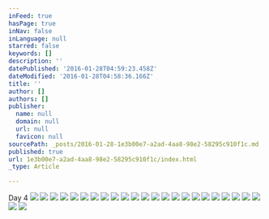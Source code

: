 ```yaml
---
inFeed: true
hasPage: true
inNav: false
inLanguage: null
starred: false
keywords: []
description: ''
datePublished: '2016-01-28T04:59:23.458Z'
dateModified: '2016-01-28T04:58:36.166Z'
title: ''
author: []
authors: []
publisher:
  name: null
  domain: null
  url: null
  favicon: null
sourcePath: _posts/2016-01-28-1e3b00e7-a2ad-4aa8-98e2-58295c910f1c.md
published: true
url: 1e3b00e7-a2ad-4aa8-98e2-58295c910f1c/index.html
_type: Article

---
```

Day 4
![](https://the-grid-user-content.s3-us-west-2.amazonaws.com/edc4d772-1434-4b5a-9ba3-308ba97c6921.jpg)
![](https://the-grid-user-content.s3-us-west-2.amazonaws.com/495d0690-5c4e-4fee-8383-481f4c913cfe.jpg)
![](https://the-grid-user-content.s3-us-west-2.amazonaws.com/7bbb318c-c363-485a-b53f-a2e577337bee.jpg)
![](https://the-grid-user-content.s3-us-west-2.amazonaws.com/15f34f34-c73a-406b-9ee1-34dd438fcf6a.JPG)
![](https://the-grid-user-content.s3-us-west-2.amazonaws.com/70c3cd55-0325-40a8-ad8a-5a5932769153.JPG)
![](https://the-grid-user-content.s3-us-west-2.amazonaws.com/bc990818-f536-435e-aa07-9e1eb38d3044.jpg)
![](https://the-grid-user-content.s3-us-west-2.amazonaws.com/9535b2b1-aa4d-4857-a527-6e0b0058e2e3.jpg)
![](https://the-grid-user-content.s3-us-west-2.amazonaws.com/63773bcc-4df3-429b-965e-291c60a150b0.gif)
![](https://the-grid-user-content.s3-us-west-2.amazonaws.com/ba7be368-7de1-45c0-9de1-a1647e2a0312.jpg)
![](https://the-grid-user-content.s3-us-west-2.amazonaws.com/46b48beb-5856-4e90-9a8a-77db012a5228.jpg)
![](https://the-grid-user-content.s3-us-west-2.amazonaws.com/0862962f-1223-4043-b59b-c0ecc647febe.jpg)
![](https://the-grid-user-content.s3-us-west-2.amazonaws.com/4fc486e6-910d-4967-9715-68bb4366c810.jpg)
![](https://the-grid-user-content.s3-us-west-2.amazonaws.com/3a30da60-2800-4e51-ad3a-8db625af0b6b.jpg)
![](https://the-grid-user-content.s3-us-west-2.amazonaws.com/edbf1500-1abe-4fdc-a1b9-b40a59e41b2c.JPG)
![](https://the-grid-user-content.s3-us-west-2.amazonaws.com/51ed0af4-efcf-412a-8b18-afa92dac59b6.JPG)
![](https://the-grid-user-content.s3-us-west-2.amazonaws.com/2a30e1dc-ca14-48da-aca7-8982a4dcbe48.JPG)
![](https://the-grid-user-content.s3-us-west-2.amazonaws.com/f7447f04-758b-40ed-9fca-16779a4eca82.jpg)
![](https://the-grid-user-content.s3-us-west-2.amazonaws.com/502bdfcb-391d-4193-806b-be3b3b57bb09.JPG)
![](https://the-grid-user-content.s3-us-west-2.amazonaws.com/20785060-1334-459f-8696-9ee0b9ab4f59.jpg)
![](https://the-grid-user-content.s3-us-west-2.amazonaws.com/cbd103f8-6021-493c-a9b1-2cf94cc7af61.jpg)
![](https://the-grid-user-content.s3-us-west-2.amazonaws.com/abc8c393-f3ed-45b0-b7a9-80eacb3d201c.JPG)
![](https://the-grid-user-content.s3-us-west-2.amazonaws.com/48929e4e-d588-4612-a462-0d88f73421c1.JPG)
![](https://the-grid-user-content.s3-us-west-2.amazonaws.com/7ab6521d-34d6-4fb1-8e18-f8bd7e75ffca.jpg)
![](https://the-grid-user-content.s3-us-west-2.amazonaws.com/0045a740-fb86-48c5-b922-7647d0ebe48e.jpg)
![](https://the-grid-user-content.s3-us-west-2.amazonaws.com/31fdd445-5d65-4bb9-9573-85b1f0419c86.gif)